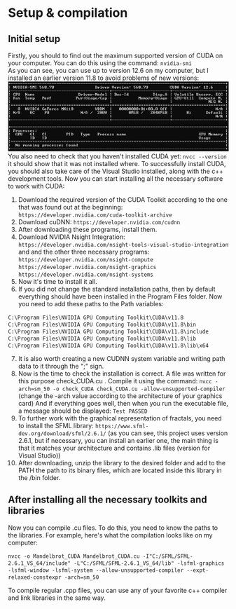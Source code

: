 # Setup & compilation
## Initial setup
Firstly, you should to find out the maximum supported version of CUDA on your computer. You can do this using the command:
`nvidia-smi`  
As you can see, you can use up to version 12.6 on my computer, but I installed an earlier version 11.8 to avoid problems of new versions:                                      ![Описание изображения](./imgs/smi.png)
You also need to check that you haven't installed CUDA yet:
`nvcc --version`
it should show that it was not installed where.
To successfully install CUDA, you should also take care of the Visual Studio installed, along with the c++ development tools.
Now you can start installing all the necessary software to work with CUDA:
1. Download the required version of the CUDA Toolkit according to the one that was found out at the beginning:
`https://developer.nvidia.com/cuda-toolkit-archive`
2. Download cuDNN:
`https://developer.nvidia.com/cudnn`
3. After downloading these programs, install them.
4. Download NVIDIA Nsight Integration:
`https://developer.nvidia.com/nsight-tools-visual-studio-integration`
and and the other three necessary programs:
`https://developer.nvidia.com/nsight-compute`
`https://developer.nvidia.com/nsight-graphics`
`https://developer.nvidia.com/nsight-systems`
5. Now it's time to install it all.
6. If you did not change the standard installation paths, then by default everything should have been installed in the Program Files folder. Now you need to add these paths to the Path variables:
```
C:\Program Files\NVIDIA GPU Computing Toolkit\CUDA\v11.8
C:\Program Files\NVIDIA GPU Computing Toolkit\CUDA\v11.8\bin
C:\Program Files\NVIDIA GPU Computing Toolkit\CUDA\v11.8\include
C:\Program Files\NVIDIA GPU Computing Toolkit\CUDA\v11.8\lib
C:\Program Files\NVIDIA GPU Computing Toolkit\CUDA\v11.8\lib\x64
```
7. It is also worth creating a new CUDNN system variable and writing path data to it through the ";" sign.
8. Now is the time to check the installation is correct. A file was written for this purpose check_CUDA.cu . Compile it using the command:
`nvcc -arch=sm_50 -o check_CUDA check_CUDA.cu -allow-unsupported-compiler`
(change the -arch value according to the architecture of your graphics card)
And if everything goes well, then when you run the executable file, a message should be displayed: `Test PASSED`
9. To further work with the graphical representation of fractals, you need to install the SFML library:
`https://www.sfml-dev.org/download/sfml/2.6.1/`
(as you can see, this project uses version 2.6.1, but if necessary, you can install an earlier one, the main thing is that it matches your architecture and contains .lib files (version for Visual Studio))
10. After downloading, unzip the library to the desired folder and add to the PATH the path to its binary files, which are located inside this library in the /bin folder.
## After installing all the necessary toolkits and libraries
Now you can compile .cu files. To do this, you need to know the paths to the libraries. For example, here's what the compilation looks like on my computer:
```
nvcc -o Mandelbrot_CUDA Mandelbrot_CUDA.cu -I"C:/SFML/SFML-2.6.1_VS_64/include" -L"C:/SFML/SFML-2.6.1_VS_64/lib" -lsfml-graphics -lsfml-window -lsfml-system --allow-unsupported-compiler --expt-relaxed-constexpr -arch=sm_50
```
To compile regular .cpp files, you can use any of your favorite c++ compiler and link libraries in the same way.
